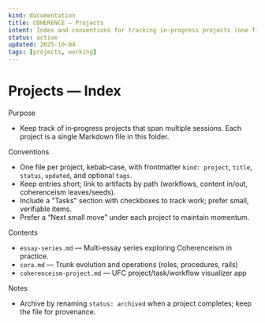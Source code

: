 ```yaml
---
kind: documentation
title: COHERENCE — Projects
intent: Index and conventions for tracking in‑progress projects (one file per project)
status: active
updated: 2025-10-04
tags: [projects, working]
---
```


# Projects — Index

Purpose
- Keep track of in‑progress projects that span multiple sessions. Each project is a single Markdown file in this folder.

Conventions
- One file per project, kebab‑case, with frontmatter `kind: project`, `title`, `status`, `updated`, and optional `tags`.
- Keep entries short; link to artifacts by path (workflows, content in/out, coherenceism leaves/seeds).
- Include a "Tasks" section with checkboxes to track work; prefer small, verifiable items.
- Prefer a “Next small move” under each project to maintain momentum.

Contents
- `essay-series.md` — Multi‑essay series exploring Coherenceism in practice.
- `cora.md` — Trunk evolution and operations (roles, procedures, rails)
- `coherenceism-project.md` — UFC project/task/workflow visualizer app

Notes
- Archive by renaming `status: archived` when a project completes; keep the file for provenance.
